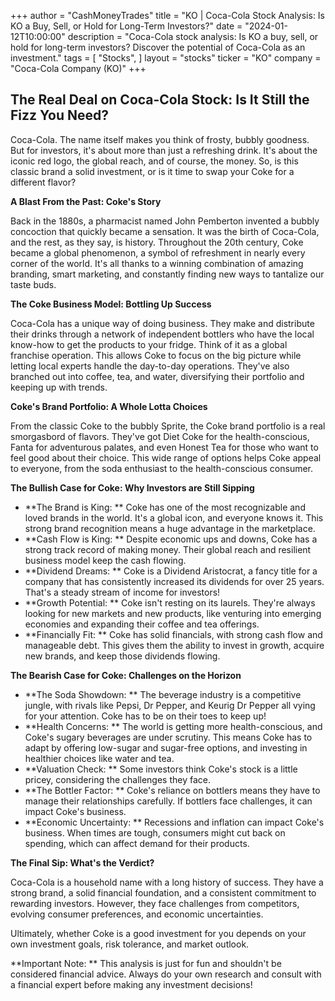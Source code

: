 +++
author = "CashMoneyTrades"
title = "KO |  Coca-Cola Stock Analysis: Is KO a Buy, Sell, or Hold for Long-Term Investors?"
date = "2024-01-12T10:00:00"
description = "Coca-Cola stock analysis: Is KO a buy, sell, or hold for long-term investors? Discover the potential of Coca-Cola as an investment."
tags = [
"Stocks",
]
layout = "stocks"
ticker = "KO"
company = "Coca-Cola Company (KO)"
+++
        


##  The Real Deal on Coca-Cola Stock:  Is It Still the Fizz You Need? 

Coca-Cola. The name itself makes you think of frosty, bubbly goodness.  But for investors, it's about more than just a refreshing drink.  It's about the iconic red logo, the global reach, and of course, the money.  So, is this classic brand a solid investment, or is it time to swap your Coke for a different flavor? 

**A Blast From the Past:  Coke's Story**

Back in the 1880s, a pharmacist named John Pemberton invented a bubbly concoction that quickly became a sensation.  It was the birth of Coca-Cola, and the rest, as they say, is history.  Throughout the 20th century, Coke became a global phenomenon,  a symbol of refreshment in nearly every corner of the world.  It's all thanks to a winning combination of amazing branding, smart marketing, and constantly finding new ways to tantalize our taste buds.

**The Coke Business Model:  Bottling Up Success**

Coca-Cola has a unique way of doing business. They make and distribute their drinks through a network of independent bottlers who have the local know-how to get the products to your fridge.  Think of it as a global franchise operation. This allows Coke to focus on the big picture while letting local experts handle the day-to-day operations.  They've also branched out into coffee, tea, and water, diversifying their portfolio and keeping up with trends. 

**Coke's Brand Portfolio:  A Whole Lotta Choices**

From the classic Coke to the bubbly Sprite,  the Coke brand portfolio is a real smorgasbord of flavors. They've got Diet Coke for the health-conscious, Fanta for adventurous palates, and even  Honest Tea for those who want to feel good about their choice.  This wide range of options helps Coke appeal to everyone, from the soda enthusiast to the health-conscious consumer.

**The Bullish Case for Coke:  Why Investors are Still Sipping**

* **The Brand is King: ** Coke has one of the most recognizable and loved brands in the world.  It's a global icon, and everyone knows it. This strong brand recognition means a huge advantage in the marketplace.
* **Cash Flow is King: **  Despite economic ups and downs, Coke has a strong track record of making money.  Their global reach and resilient business model keep the cash flowing.
* **Dividend Dreams:  ** Coke is a Dividend Aristocrat, a fancy title for a company that has consistently increased its dividends for over 25 years.  That's a steady stream of income for investors!
* **Growth Potential:  **  Coke isn't resting on its laurels. They're always looking for new markets and new products,  like venturing into emerging economies and expanding their coffee and tea offerings.
* **Financially Fit: **  Coke has solid financials, with strong cash flow and manageable debt. This gives them the ability to invest in growth, acquire new brands, and keep those dividends flowing.

**The Bearish Case for Coke:  Challenges on the Horizon**

* **The Soda Showdown: ** The beverage industry is a competitive jungle, with rivals like Pepsi, Dr Pepper, and Keurig Dr Pepper all vying for your attention.   Coke has to be on their toes to keep up!
* **Health Concerns: **   The world is getting more health-conscious, and Coke's sugary beverages are under scrutiny.  This means Coke has to adapt by offering low-sugar and sugar-free options, and investing in healthier choices like water and tea. 
* **Valuation Check:  ** Some investors think Coke's stock is a little pricey, considering the challenges they face. 
* **The Bottler Factor: **  Coke's reliance on bottlers means they have to manage their relationships carefully.  If bottlers face challenges, it can impact Coke's business.
* **Economic Uncertainty: **  Recessions and inflation can impact Coke's business.  When times are tough, consumers might cut back on spending, which can affect demand for their products.

**The Final Sip:  What's the Verdict?**

Coca-Cola is a household name with a long history of success.  They have a strong brand, a solid financial foundation, and a consistent commitment to rewarding investors. However, they face challenges from competitors, evolving consumer preferences, and economic uncertainties.  

Ultimately, whether Coke is a good investment for you depends on your own investment goals, risk tolerance, and market outlook. 

**Important Note: ** This analysis is just for fun and shouldn't be considered financial advice.  Always do your own research and consult with a financial expert before making any investment decisions!  

        